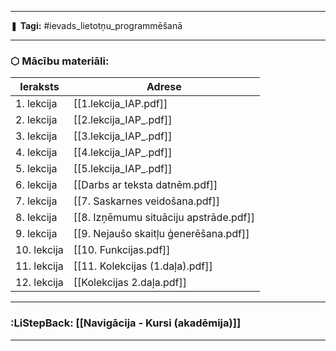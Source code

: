 ___

❚ **Tagi:** #ievads_lietotņu_programmēšanā

---
### ⬡ Mācību materiāli:

|Ieraksts|Adrese|
|---|---|
|1. lekcija|[[1.lekcija_IAP.pdf]]|
|2. lekcija|[[2.lekcija_IAP_.pdf]]|
|3. lekcija|[[3.lekcija_IAP_.pdf]]|
|4. lekcija|[[4.lekcija_IAP_.pdf]]|
|5. lekcija|[[5.lekcija_IAP_.pdf]]|
|6. lekcija|[[Darbs ar teksta datnēm.pdf]]|
|7. lekcija|[[7. Saskarnes veidošana.pdf]]|
|8. lekcija|[[8. Izņēmumu situāciju apstrāde.pdf]]|
|9. lekcija|[[9. Nejaušo skaitļu ģenerēšana.pdf]]|
|10. lekcija|[[10. Funkcijas.pdf]]|
|11. lekcija|[[11. Kolekcijas (1.daļa).pdf]]|
|12. lekcija|[[Kolekcijas 2.daļa.pdf]]|

---
### :LiStepBack: [[Navigācija - Kursi (akadēmija)]]

___